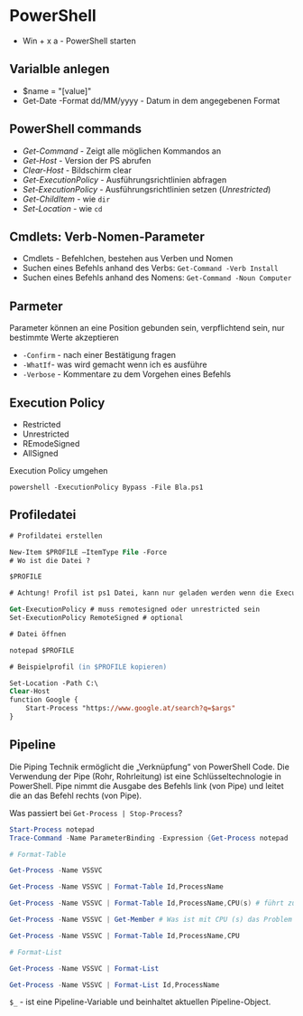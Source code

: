 # PowerShell

* Win + x a - PowerShell starten

## Varialble anlegen

* $name = "[value]"
* Get-Date -Format dd/MM/yyyy - Datum in dem angegebenen Format

## PowerShell commands

- *Get-Command* - Zeigt alle möglichen Kommandos an
- *Get-Host* - Version der PS abrufen
- *Clear-Host* - Bildschirm clear
- *Get-ExecutionPolicy* - Ausführungsrichtlinien abfragen
- *Set-ExecutionPolicy* - Ausführungsrichtlinien setzen (*Unrestricted*)
- *Get-ChildItem* - wie `dir`
- *Set-Location* - wie `cd`

## Cmdlets: Verb-Nomen-Parameter

* Cmdlets - Befehlchen, bestehen aus Verben und Nomen
* Suchen eines Befehls anhand des Verbs: `Get-Command -Verb Install`
* Suchen eines Befehls anhand des Nomens: `Get-Command -Noun Computer`

## Parmeter
Parameter können an eine Position gebunden sein, verpflichtend sein, nur bestimmte Werte akzeptieren 


* `-Confirm` - nach einer Bestätigung fragen
* `-WhatIf`- was wird gemacht wenn ich es ausführe
* `-Verbose` - Kommentare zu dem Vorgehen eines Befehls

## Execution Policy
* Restricted
* Unrestricted
* REmodeSigned
* AllSigned

Execution Policy umgehen

`powershell -ExecutionPolicy Bypass -File Bla.ps1`

## Profiledatei
```ps
# Profildatei erstellen

New-Item $PROFILE –ItemType File -Force
# Wo ist die Datei ?

$PROFILE

# Achtung! Profil ist ps1 Datei, kann nur geladen werden wenn die Executionpolicy dies zulässt!

Get-ExecutionPolicy # muss remotesigned oder unrestricted sein
Set-ExecutionPolicy RemoteSigned # optional

# Datei öffnen

notepad $PROFILE

# Beispielprofil (in $PROFILE kopieren)

Set-Location -Path C:\
Clear-Host
function Google {
    Start-Process "https://www.google.at/search?q=$args"
}
```

## Pipeline
Die Piping Technik ermöglicht die „Verknüpfung“ von PowerShell Code. Die Verwendung der Pipe (Rohr, Rohrleitung) ist eine Schlüsseltechnologie in PowerShell. Pipe nimmt die Ausgabe des Befehls link (von Pipe) und leitet die an das Befehl rechts (von Pipe). 

Was passiert bei `Get-Process | Stop-Process`?
```powershell
Start-Process notepad
Trace-Command -Name ParameterBinding -Expression {Get-Process notepad | Stop-Process} -PSHost
```

```powershell
# Format-Table

Get-Process -Name VSSVC

Get-Process -Name VSSVC | Format-Table Id,ProcessName

Get-Process -Name VSSVC | Format-Table Id,ProcessName,CPU(s) # führt zu Fehler, CPU (s) ist falsch

Get-Process -Name VSSVC | Get-Member # Was ist mit CPU (s) das Problem ?

Get-Process -Name VSSVC | Format-Table Id,ProcessName,CPU

# Format-List

Get-Process -Name VSSVC | Format-List

Get-Process -Name VSSVC | Format-List Id,ProcessName
```

`$_` - ist eine Pipeline-Variable und beinhaltet aktuellen Pipeline-Object.

